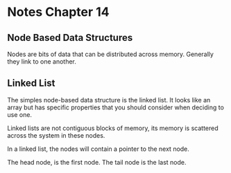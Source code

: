 # Notes Chapter 14

## Node Based Data Structures

Nodes are bits of data that can be distributed across memory. Generally they link to one another.

## Linked List

The simples node-based data structure is the linked list. It looks like an array but has specific properties that you should consider when deciding to use one.

Linked lists are not contiguous blocks of memory, its memory is scattered across the system in these nodes.

In a linked list, the nodes will contain a pointer to the next node.

The head node, is the first node. The tail node is the last node.
